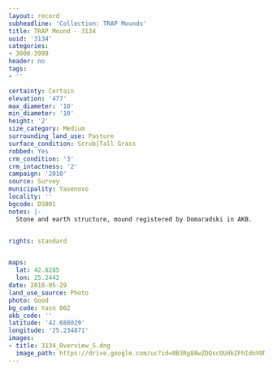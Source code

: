 ```yaml
---
layout: record
subheadline: 'Collection: TRAP Mounds'
title: TRAP Mound - 3134
uuid: '3134'
categories:
- 3000-3999
header: no
tags:
- ''

certainty: Certain
elevation: '477'
max_diameter: '10'
min_diameter: '10'
height: '2'
size_category: Medium
surrounding_land_use: Pasture
surface_condition: Scrub|Tall Grass
robbed: Yes
crm_condition: '3'
crm_intactness: '2'
campaign: '2010'
source: Survey
municipality: Yasenovo
locality: ''
bgcode: DS001
notes: |-
  Stone and earth structure, mound registered by Domaradski in AKB.


rights: standard


maps:
  lat: 42.6285
  lon: 25.2442
date: 2018-05-29
land_use_source: Photo
photo: Good
bg_code: Yasn 002
akb_code: ''
latitude: '42.688029'
longitude: '25.234871'
images:
- title: 3134_Overview_S.dng
  image_path: https://drive.google.com/uc?id=0B3Rg88wZDQscOUdkZFhIdnVOM1k
---
```


